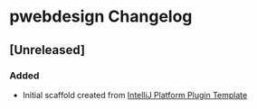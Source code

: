 <!-- Keep a Changelog guide -> https://keepachangelog.com -->

# pwebdesign Changelog

## [Unreleased]
### Added
- Initial scaffold created from [IntelliJ Platform Plugin Template](https://github.com/JetBrains/intellij-platform-plugin-template)
